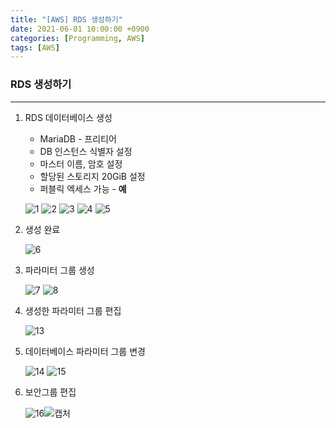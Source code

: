 ```yaml
---
title: "[AWS] RDS 생성하기"
date: 2021-06-01 10:00:00 +0900
categories: [Programming, AWS]
tags: [AWS]
---
```


### RDS 생성하기

---

1. RDS 데이터베이스 생성

   - MariaDB - 프리티어
   - DB 인스턴스 식별자 설정
   - 마스터 이름, 암호 설정
   - 할당된 스토리지 20GiB 설정
   - 퍼블릭 엑세스 가능 - **예**

   ![1](https://user-images.githubusercontent.com/70506979/120326360-9bcb5d80-c323-11eb-94b5-47c8accfb8dd.PNG)
   ![2](https://user-images.githubusercontent.com/70506979/120326365-9cfc8a80-c323-11eb-95ee-7d8ccd80b38f.PNG)
   ![3](https://user-images.githubusercontent.com/70506979/120326367-9cfc8a80-c323-11eb-9085-94c2194bf573.PNG)
   ![4](https://user-images.githubusercontent.com/70506979/120326369-9d952100-c323-11eb-92f2-db1628de5cd2.PNG)
   ![5](https://user-images.githubusercontent.com/70506979/120326371-9e2db780-c323-11eb-812a-215f1b0c739b.PNG)

2. 생성 완료

   ![6](https://user-images.githubusercontent.com/70506979/120326450-b30a4b00-c323-11eb-865f-5e52461f6aa5.PNG)

3. 파라미터 그룹 생성

   ![7](https://user-images.githubusercontent.com/70506979/120326493-bd2c4980-c323-11eb-95e1-ceb9206f1e10.PNG)
   ![8](https://user-images.githubusercontent.com/70506979/120326499-be5d7680-c323-11eb-8e2d-1a24188d180a.PNG)

4. 생성한 파라미터 그룹 편집

   ![13](https://user-images.githubusercontent.com/70506979/120326520-c7e6de80-c323-11eb-8e84-5921a6f4c76a.PNG)

5. 데이터베이스 파라미터 그룹 변경

   ![14](https://user-images.githubusercontent.com/70506979/120326567-d46b3700-c323-11eb-9553-4f7e9014b27b.PNG)
   ![15](https://user-images.githubusercontent.com/70506979/120326575-d59c6400-c323-11eb-970b-745506d25c3a.PNG)

6. 보안그룹 편집

   ![16](https://user-images.githubusercontent.com/70506979/120326690-f49af600-c323-11eb-9543-37a86f1ac354.PNG)![캡처](https://user-images.githubusercontent.com/70506979/120326642-e77e0700-c323-11eb-8cb3-5af4a6e89ef9.PNG)

